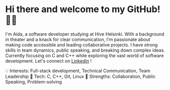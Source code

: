 
# Hi there and welcome to my GitHub! 👋🏻

I'm Aida, a software developer studying at Hive Helsinki. With a background in theater and a knack for clear communication, I'm passionate about making code accessible and leading collaborative projects. I have strong skills in team dynamics, public speaking, and breaking down complex ideas. Currently focusing on C and C++ while exploring the vast world of software development. Let's connect on [LinkedIn](https://www.linkedin.com/in/aida-neitenbach-850049304/) !

💡 Interests: Full-stack development, Technical Communication, Team Leadership
🔧 Tech: C, C++, Git, Linux
🤝 Strengths: Collaboration, Public Speaking, Problem-solving
